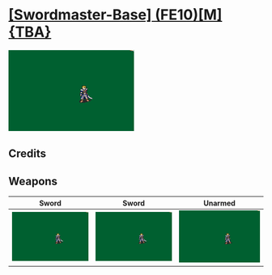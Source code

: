 # [\[Swordmaster-Base\] \(FE10\)\[M\]{TBA}](./)

<img src="./1.%20Sword/Sword_000.png" alt="[Swordmaster-Base] (FE10)[M]{TBA} standing" />

## Credits



## Weapons


|Sword |Sword |Unarmed |
|  :---: | :---: | :---: |
| <img alt="Sword animation" src="./1.%20Sword/Sword.gif" /> | <img alt="Sword animation" src="./1.%20Sword%20(Alt%20Crit)%20%7BGreentea,%20Kenpuhu%7D/Sword.gif" /> | <img alt="Unarmed animation" src="./8.%20Unarmed/Unarmed.gif" /> |
